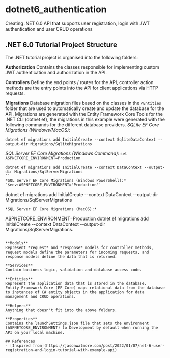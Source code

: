 # dotnet6_authentication
Creating .NET 6.0 API that supports user registration, login with JWT authentication and user CRUD operations
## .NET 6.0 Tutorial Project Structure
The .NET tutorial project is organised into the following folders:

**Authorization**
Contains the classes responsible for implementing custom JWT authentication and authorization in the API.

**Controllers**
Define the end points / routes for the API, controller action methods are the entry points into the API for client applications via HTTP requests.

**Migrations**
Database migration files based on the classes in the `/Entities` folder that are used to automatically create and update the database for the API. Migrations are generated with the Entity Framework Core Tools for the .NET CLI (dotnet ef), the migrations in this example were generated with the following commands for the different database providers.
*SQLite EF Core Migrations (Windows/MacOS)*:
```
dotnet ef migrations add InitialCreate --context SqliteDataContext --output-dir Migrations/SqliteMigrations
```
*SQL Server EF Core Migrations (Windows Command):*
`set ASPNETCORE_ENVIRONMENT=Production`
```
dotnet ef migrations add InitialCreate --context DataContext --output-dir Migrations/SqlServerMigrations
``
*SQL Server EF Core Migrations (Windows PowerShell):*
`$env:ASPNETCORE_ENVIRONMENT="Production"`
```
dotnet ef migrations add InitialCreate --context DataContext --output-dir Migrations/SqlServerMigrations
```
*SQL Server EF Core Migrations (MacOS):*
```
ASPNETCORE_ENVIRONMENT=Production dotnet ef migrations add InitialCreate --context DataContext --output-dir Migrations/SqlServerMigrations.
```

**Models**
Represent *request* and *response* models for controller methods, request models define the parameters for incoming requests, and response models define the data that is returned.

**Services**
Contain business logic, validation and database access code.

**Entities**
Represent the application data that is stored in the database.
Entity Framework Core (EF Core) maps relational data from the database to instances of C# entity objects in the application for data management and CRUD operations.

**Helpers**
Anything that doesn't fit into the above folders.

**Properties**
Contains the launchSettings.json file that sets the environment (ASPNETCORE_ENVIRONMENT) to Development by default when running the API on your local machine.

## References
- [Inspired from](https://jasonwatmore.com/post/2022/01/07/net-6-user-registration-and-login-tutorial-with-example-api)